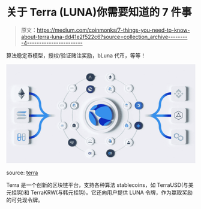 # 关于 Terra (LUNA)你需要知道的 7 件事

> 原文：<https://medium.com/coinmonks/7-things-you-need-to-know-about-terra-luna-dd41e2f522c6?source=collection_archive---------4----------------------->

算法稳定币模型，授权/验证赌注奖励，bLuna 代币，等等！

![](img/9be72e24701cae0b844df30f6d55737c.png)

source: [terra](https://www.terra.money/)

Terra 是一个创新的区块链平台，支持各种算法 stablecoins，如 TerraUSD(与美元挂钩)和 TerraKRW(与韩元挂钩)。它还向用户提供 LUNA 令牌，作为赢取奖励的可兑现令牌。